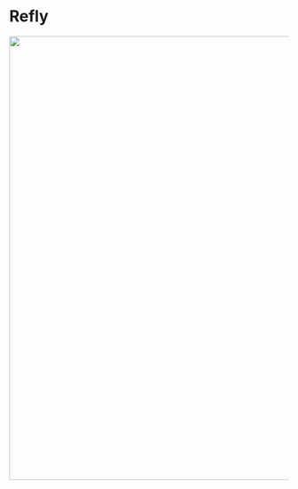 # Refly
<p align="center">
<img src=https://github.com/user-attachments/assets/4c8f8566-8739-4f4e-915f-baa6d54b703c/ width = 800></img>
</p>
